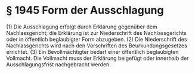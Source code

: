# § 1945 Form der Ausschlagung
(1) Die Ausschlagung erfolgt durch Erklärung gegenüber dem Nachlassgericht; die Erklärung ist zur Niederschrift des Nachlassgerichts oder in öffentlich beglaubigter Form abzugeben.
(2) Die Niederschrift des Nachlassgerichts wird nach den Vorschriften des Beurkundungsgesetzes errichtet.
(3) Ein Bevollmächtigter bedarf einer öffentlich beglaubigten Vollmacht. Die Vollmacht muss der Erklärung beigefügt oder innerhalb der Ausschlagungsfrist nachgebracht werden.